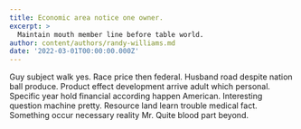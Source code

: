 ```yaml
---
title: Economic area notice one owner.
excerpt: >
  Maintain mouth member line before table world.
author: content/authors/randy-williams.md
date: '2022-03-01T00:00:00.000Z'
---
```

Guy subject walk yes. Race price then federal. Husband road despite nation ball produce. Product effect development arrive adult which personal. Specific year hold financial according happen American. Interesting question machine pretty. Resource land learn trouble medical fact. Something occur necessary reality Mr. Quite blood part beyond.